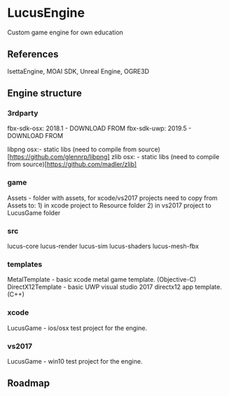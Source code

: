 # LucusEngine
Custom game engine for own education
## References
IsettaEngine, MOAI SDK, Unreal Engine, OGRE3D

## Engine structure
### 3rdparty
fbx-sdk-osx: 2018.1 - DOWNLOAD FROM
fbx-sdk-uwp: 2019.5 - DOWNLOAD FROM

libpng osx:- static libs (need to compile from source)[https://github.com/glennrp/libpng]
zlib osx: - static libs (need to compile from source)[https://github.com/madler/zlib]

### game
Assets - folder with assets, for xcode/vs2017 projects need to copy from Assets to:
    1) in xcode project to Resource folder
    2) in vs2017 project to LucusGame folder

### src
lucus-core
lucus-render
lucus-sim
lucus-shaders
lucus-mesh-fbx

### templates
MetalTemplate - basic xcode metal game template. (Objective-C)
DirectX12Template - basic UWP visual studio 2017 directx12 app template. (C++)

### xcode
LucusGame - ios/osx test project for the engine.

### vs2017
LucusGame - win10 test project for the engine.

## Roadmap